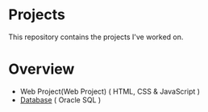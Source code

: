# Projects

This repository contains the projects I've worked on.

# Overview 

- Web Project(Web Project) ( HTML, CSS & JavaScript )
- [Database](Database) ( Oracle SQL )
